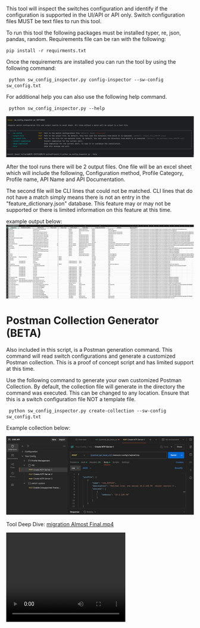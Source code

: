 This tool will inspect the switches configuration and identify if the configuration is supported in the UI/API or API only.  Switch configuration files MUST be text files to run this tool.  

To run this tool the following packages must be installed typer, re, json, pandas, random. Requirements file can be ran with the following:

```
pip install -r requirments.txt
```

Once the requirements are installed you can run the tool by using the following command:

```
 python sw_config_inspector.py config-inspector --sw-config sw_config.txt
```

 For additional help you can also use the following help command. 
```
 python sw_config_inspector.py --help
```
![help text](media/2025-01-14_17-19-58.png)

After the tool runs there will be 2 output files. One file will be an excel sheet which will include the following, Configuration method, Profile Category, Profile name, API Name and API Documentation. 

The second file will be CLI lines that could not be matched. CLI lines that do not have a match simply means there is not an entry in the "feature_dictionary.json" database.  This feature may or may not be supported or there is limited information on this feature at this time. 

example output below:
![output file](media/2025-01-14_17-36-19.png)



# Postman Collection Generator (BETA)

Also included in this script, is a Postman generation command. This command will read switch configurations and generate a customized Postman collection.  This is a proof of concept script and has limited support at this time. 

Use the following command to generate your own customized Postman Collection. By default, the collection file will generate in the directory the command was executed. This can be changed to any location. Ensure that this is a switch configuration file NOT a template file.

```
 python sw_config_inspector.py create-collection --sw-config sw_config.txt
```

Example collection below:  

![2025-02-03_11-16-54.png](media/2025-02-03_11-16-54.png)


Tool Deep Dive:
[migration Almost Final.mp4](media/migration_Almost_Final.mp4)


<video width="320" height="240" controls>
  <source src="media/migration_Almost_Final.mp" type="video/mp4">
</video>


